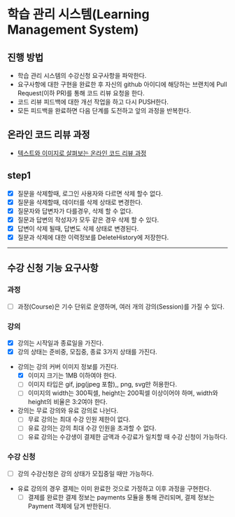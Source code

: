 # 학습 관리 시스템(Learning Management System)
## 진행 방법
* 학습 관리 시스템의 수강신청 요구사항을 파악한다.
* 요구사항에 대한 구현을 완료한 후 자신의 github 아이디에 해당하는 브랜치에 Pull Request(이하 PR)를 통해 코드 리뷰 요청을 한다.
* 코드 리뷰 피드백에 대한 개선 작업을 하고 다시 PUSH한다.
* 모든 피드백을 완료하면 다음 단계를 도전하고 앞의 과정을 반복한다.

## 온라인 코드 리뷰 과정
* [텍스트와 이미지로 살펴보는 온라인 코드 리뷰 과정](https://github.com/next-step/nextstep-docs/tree/master/codereview)

## step1
- [x] 질문을 삭제할때, 로그인 사용자와 다르면 삭제 할수 없다.
- [x] 질문을 삭제할때, 데이터를 삭제 상태로 변경한다.
- [x] 질문자와 답변자가 다를경우, 삭제 할 수 없다.
- [x] 질문과 답변의 작성자가 모두 같은 경우 삭제 할 수 있다.
- [x] 답변이 삭제 될때, 답변도 삭제 상태로 변경된다.
- [x] 질문과 삭제에 대한 이력정보를 DeleteHistory에 저장한다.

---

## 수강 신청 기능 요구사항
### 과정
- [ ] 과정(Course)은 기수 단위로 운영하며, 여러 개의 강의(Session)를 가질 수 있다.
### 강의
- [x] 강의는 시작일과 종료일을 가진다.
- [x] 강의 상태는 준비중, 모집중, 종료 3가지 상태를 가진다.
- 강의는 강의 커버 이미지 정보를 가진다.
  - [x] 이미지 크기는 1MB 이하여야 한다.
  - [ ] 이미지 타입은 gif, jpg(jpeg 포함),, png, svg만 허용한다.
  - [ ] 이미지의 width는 300픽셀, height는 200픽셀 이상이어야 하며, width와 height의 비율은 3:2여야 한다.
- 강의는 무료 강의와 유료 강의로 나뉜다.
  - [ ] 무료 강의는 최대 수강 인원 제한이 없다.
  - [ ] 유료 강의는 강의 최대 수강 인원을 초과할 수 없다.
  - [ ] 유료 강의는 수강생이 결제한 금액과 수강료가 일치할 때 수강 신청이 가능하다.
### 수강 신청
- [ ] 강의 수강신청은 강의 상태가 모집중일 때만 가능하다.
- 유료 강의의 경우 결제는 이미 완료한 것으로 가정하고 이후 과정을 구현한다.
  - [ ] 결제를 완료한 결제 정보는 payments 모듈을 통해 관리되며, 결제 정보는 Payment 객체에 담겨 반한된다.
